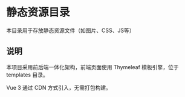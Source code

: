 # 静态资源目录

本目录用于存放静态资源文件（如图片、CSS、JS等）

## 说明
本项目采用前后端一体化架构，前端页面使用 Thymeleaf 模板引擎，位于 templates 目录。

Vue 3 通过 CDN 方式引入，无需打包构建。

